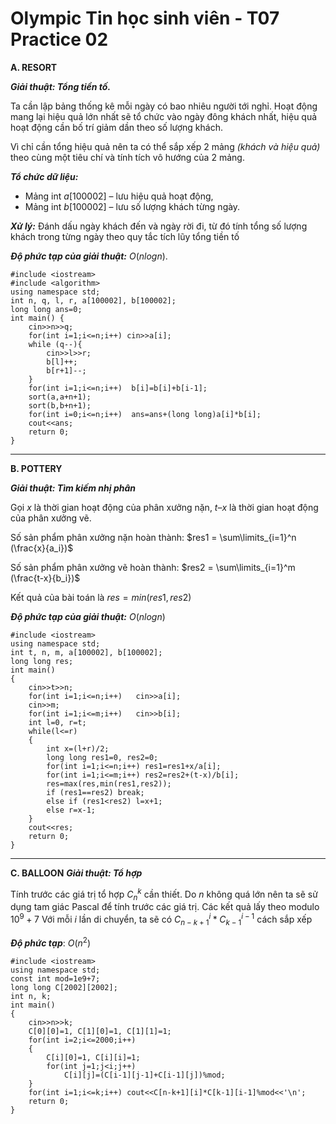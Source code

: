 # Olympic Tin học sinh viên - T07 Practice 02

**A. RESORT**

***_Giải thuật: Tổng tiền tố._***

Ta cần lập bảng thống kê mỗi ngày có bao nhiêu người tới nghỉ. Hoạt động mang lại hiệu quả lớn nhất sẽ tổ chức vào ngày đông khách nhất, hiệu quả hoạt động cần bố trí giảm dần theo số lượng khách.

Vì chỉ cần tổng hiệu quả nên ta có thể sắp xếp 2 mảng _(khách và hiệu quả)_ theo cùng một tiêu chí và tính tích vô hướng của 2 mảng.

***_Tổ chức dữ liệu:_***
- Mảng int $a[100002]$ – lưu hiệu quả hoạt động,
- Mảng int $b[100002]$ – lưu số lượng khách từng ngày.

***_Xử lý:_*** Đánh dấu ngày khách đến và ngày rời đi, từ đó tính tổng số lượng khách trong từng ngày theo quy tắc tích lũy tổng tiền tố

***_Độ phức tạp của giải thuật:_*** $O(nlogn)$.
```
#include <iostream>
#include <algorithm>
using namespace std;
int n, q, l, r, a[100002], b[100002];
long long ans=0;
int main() {
	cin>>n>>q;
	for(int i=1;i<=n;i++) cin>>a[i];
	while (q--){
		cin>>l>>r;
		b[l]++;
		b[r+1]--;
	}
	for(int i=1;i<=n;i++)  b[i]=b[i]+b[i-1];
	sort(a,a+n+1);
	sort(b,b+n+1);
	for(int i=0;i<=n;i++)  ans=ans+(long long)a[i]*b[i];
	cout<<ans;
	return 0;
}
```
---
**B. POTTERY**

***_Giải thuật: Tìm kiếm nhị phân_***

Gọi $x$ là thời gian hoạt động của phân xưởng nặn, $t – x$ là thời gian hoạt động của phân xưởng vẽ.

Số sản phẩm phân xưởng nặn hoàn thành: 
$res1 = \sum\limits_{i=1}^n (\frac{x}{a_i})$

Số sản phẩm phân xưởng vẽ hoàn thành: 
$res2 = \sum\limits_{i=1}^m (\frac{t-x}{b_i})$

Kết quả của bài toán là $res = min(res1, res2)$

***_Độ phức tạp của giải thuật:_*** $O(nlogn)$
```
#include <iostream>
using namespace std;
int t, n, m, a[100002], b[100002];
long long res;
int main()
{
	cin>>t>>n;
	for(int i=1;i<=n;i++)	cin>>a[i];
	cin>>m;
	for(int i=1;i<=m;i++)	cin>>b[i];
	int l=0, r=t;
	while(l<=r)
	{
		int x=(l+r)/2;
		long long res1=0, res2=0;
		for(int i=1;i<=n;i++) res1=res1+x/a[i];
		for(int i=1;i<=m;i++) res2=res2+(t-x)/b[i];
		res=max(res,min(res1,res2));
		if (res1==res2) break;
		else if (res1<res2) l=x+1;
		else r=x-1;
	}
	cout<<res;
	return 0;
}
```
---
**C. BALLOON**
***_Giải thuật: Tổ hợp_***

Tính trước các giá trị tổ hợp $C_n^k$ cần thiết. Do $n$ không quá lớn nên ta sẽ sử dụng tam giác Pascal để tính trước các giá trị. Các kết quả lấy theo modulo $10^9+7$
Với mỗi $i$ lần di chuyển, ta sẽ có ${C_{n-k+1}^{i}} * {C_{k-1}^{i-1}}$ cách sắp xếp

***_Độ phức tạp_***: $O(n^2)$
```
#include <iostream> 
using namespace std; 
const int mod=1e9+7; 
long long C[2002][2002]; 
int n, k; 
int main() 
{ 
	cin>>n>>k; 
	C[0][0]=1, C[1][0]=1, C[1][1]=1; 
	for(int i=2;i<=2000;i++) 
	{ 
		C[i][0]=1, C[i][i]=1; 
		for(int j=1;j<i;j++) 
			C[i][j]=(C[i-1][j-1]+C[i-1][j])%mod; 
	} 
	for(int i=1;i<=k;i++) cout<<C[n-k+1][i]*C[k-1][i-1]%mod<<'\n'; 
	return 0; 
}
```
